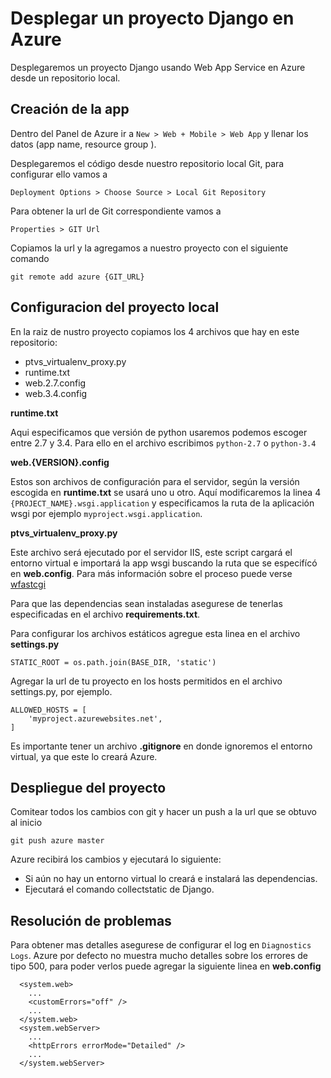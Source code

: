 # Desplegar un proyecto Django en Azure
Desplegaremos un proyecto Django usando Web App Service en Azure desde un repositorio local.

## Creación de la app
Dentro del Panel de Azure ir a `New > Web + Mobile > Web App` y llenar los datos (app name, resource group ).

Desplegaremos el código desde nuestro repositorio local Git, para configurar ello vamos a 

`Deployment Options > Choose Source > Local Git Repository`

Para obtener la url de Git correspondiente vamos a

`Properties > GIT Url`

Copiamos la url y la agregamos a nuestro proyecto con el siguiente comando

`git remote add azure {GIT_URL}`

## Configuracion del proyecto local
En la raiz de nustro proyecto copiamos los 4 archivos que hay en este repositorio:
* ptvs_virtualenv_proxy.py
* runtime.txt
* web.2.7.config
* web.3.4.config

**runtime.txt**

Aqui especificamos que versión de python usaremos podemos escoger entre 2.7 y 3.4. Para ello en el archivo escribimos `python-2.7` o `python-3.4`

**web.{VERSION}.config**

Estos son archivos de configuración para el servidor, según la versión escogida en **runtime.txt** se usará uno u otro. Aquí modificaremos la linea 4 `{PROJECT_NAME}.wsgi.application` y especificamos la ruta de la aplicación wsgi por ejemplo `myproject.wsgi.application`.

**ptvs_virtualenv_proxy.py**

Este archivo será ejecutado por el servidor IIS, este script cargará el entorno virtual e importará la app wsgi buscando la ruta que se especifícó en **web.config**. Para más información sobre el proceso puede verse [wfastcgi](https://pypi.python.org/pypi/wfastcgi "wfastcgi")

Para que las dependencias sean instaladas asegurese de tenerlas especificadas en el archivo **requirements.txt**.

Para configurar los archivos estáticos agregue esta linea en el archivo **settings.py** 

`STATIC_ROOT = os.path.join(BASE_DIR, 'static')`

Agregar la url de tu proyecto en los hosts permitidos en el archivo settings.py, por ejemplo.
```
ALLOWED_HOSTS = [
    'myproject.azurewebsites.net',
]
```

Es importante tener un archivo **.gitignore** en donde ignoremos el entorno virtual, ya que este lo creará Azure.

## Despliegue del proyecto
Comitear todos los cambios con git y hacer un push a la url que se obtuvo al inicio 

`git push azure master`

Azure recibirá los cambios y ejecutará lo siguiente:
* Si aún no hay un entorno virtual lo creará e instalará las dependencias.
* Ejecutará el comando collectstatic de Django.

## Resolución de problemas
Para obtener mas detalles asegurese de configurar el log en `Diagnostics Logs`. Azure por defecto no muestra mucho detalles sobre los errores de tipo 500, para poder verlos puede agregar la siguiente linea en **web.config**
```
  <system.web>
    ...
    <customErrors="off" />
    ...
  </system.web>
  <system.webServer>
    ...
    <httpErrors errorMode="Detailed" />
    ...
  </system.webServer>
```
